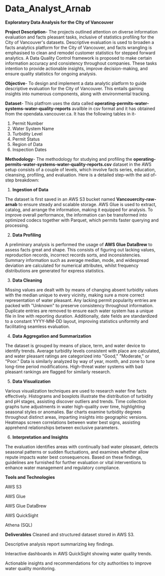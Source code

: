 # Data_Analyst_Arnab
**Exploratory Data Analysis for the CIty of Vancouver**

**Project Description**- The projects outlined attention on diverse information evaluation and facts pleasant tasks, inclusive of statistics profiling for the City of Vancouver's datasets. Descriptive evaluation is used to broaden a facts analytics platform for the City of Vancouver, and facts wrangling is emphasised to clean and remodel customer statistics for stepped forward analytics. A Data Quality Control framework is proposed to make certain information accuracy and consistency throughout companies. These tasks intention to provide actionable insights, improve decision-making, and ensure quality statistics for ongoing analysis.


**Objective**- To design and implement a data analytic platform to guide descriptive evaluation for the City of Vancouver. This entails gaining insights into numerous components, along with environmental tracking.

**Dataset**- This platfrom uses the data called **operating-permits-water-systems-water-quality-reports** availble in csv format and it has obtained from the opendata.vancouver.ca. It has the following tables in it-

1. Permit Number
2. Water System Name
3. Turbidity Level
4. Permit Status
5. Region of Data
6. Inspection Dates

**Methodology**- The methodology for studying and profiling the **operating-permits-water-systems-water-quality-reports.csv** dataset in the AWS setup consists of a couple of levels, which involve facts series, education, cleansing, profiling, and evaluation. Here is a detailed step-with the aid of-step breakdown:

1. **Ingestion of Data**

The dataset is first saved in an AWS S3 bucket named **Vancouercity-raw-arnab** to ensure steady and scalable storage. AWS Glue is used to extract, catalog, and arrange the information, making it equipped for analysis. To improve overall performance, the information can be transformed into optimized codecs together with Parquet, which permits faster querying and processing.

2. **Data Profiling**

A preliminary analysis is performed the usage of **AWS Glue DataBrew** to assess facts great and shape. This consists of figuring out lacking values, reproduction records, incorrect records sorts, and inconsistencies. Summary information such as average median, mode, and widespread deviation are calculated for numerical attributes, whilst frequency distributions are generated for express statistics.

3. **Data Cleaning**

Missing values are dealt with by means of changing absent turbidity values with the median unique to every vicinity, making sure a more correct representation of water pleasant. Any lacking permit popularity entries are packed with "Unknown" to preserve consistency throughout information. Duplicate entries are removed to ensure each water system has a unique file in line with reporting duration. Additionally, date fields are standardized to a constant YYYY-MM-DD layout, improving statistics uniformity and facilitating seamless evaluation.

 4. **Data Aggregation and Summarization**

The dataset is grouped by means of place, term, and water device to identify trends. Average turbidity levels consistent with place are calculated, and water pleasant ratings are categorized into "Good," "Moderate," or "Poor." Data is similarly analyzed by way of year, month, and zone to tune long-time period modifications. High-threat water systems with bad pleasant rankings are flagged for similarly research.

5. **Data Visualization**

Various visualization techniques are used to research water fine facts effectively. Histograms and boxplots illustrate the distribution of turbidity and pH stages, assisting discover outliers and trends. Time collection graphs tune adjustments in water high-quality over time, highlighting seasonal styles or anomalies. Bar charts examine turbidity degrees throughout distinct areas, imparting insights into geographic versions. Heatmaps screen correlations between water best signs, assisting apprehend relationships between exclusive parameters.

6. **Interpretation and Insights**

The evaluation identifies areas with continually bad water pleasant, detects seasonal patterns or sudden fluctuations, and examines whether allow repute impacts water best consequences. Based on these findings, guidelines are furnished for further evaluation or vital interventions to enhance water management and regulatory compliance.

**Tools and Technologies**

AWS S3

AWS Glue 

AWS Glue DataBrew 

AWS QuickSight

Athena (SQL)


**Deliverables**
Cleaned and structured dataset stored in AWS S3.

Descriptive analysis report summarizing key findings.

Interactive dashboards in AWS QuickSight showing water quality trends.

Actionable insights and recommendations for city authorities to improve water quality monitoring.















